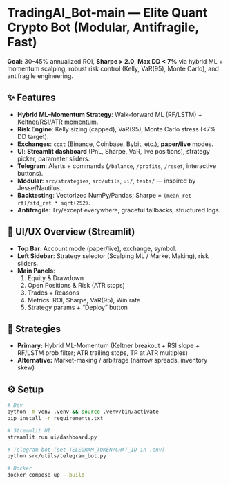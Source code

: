 # TradingAI_Bot-main — Elite Quant Crypto Bot (Modular, Antifragile, Fast)

**Goal:** 30–45% annualized ROI, **Sharpe > 2.0**, **Max DD < 7%** via hybrid ML + momentum scalping, robust risk control (Kelly, VaR(95), Monte Carlo), and antifragile engineering.

## ✨ Features
- **Hybrid ML–Momentum Strategy**: Walk-forward ML (RF/LSTM) + Keltner/RSI/ATR momentum.
- **Risk Engine**: Kelly sizing (capped), VaR(95), Monte Carlo stress (<7% DD target).
- **Exchanges**: `ccxt` (Binance, Coinbase, Bybit, etc.), **paper/live** modes.
- **UI**: **Streamlit dashboard** (PnL, Sharpe, VaR, live positions), strategy picker, parameter sliders.
- **Telegram**: Alerts + commands (`/balance`, `/profits`, `/reset`, interactive buttons).
- **Modular**: `src/strategies`, `src/utils`, `ui/`, `tests/` — inspired by Jesse/Nautilus.
- **Backtesting**: Vectorized NumPy/Pandas; Sharpe = `(mean_ret - rf)/std_ret * sqrt(252)`.
- **Antifragile**: Try/except everywhere, graceful fallbacks, structured logs.

## 🧭 UI/UX Overview (Streamlit)
- **Top Bar**: Account mode (paper/live), exchange, symbol.
- **Left Sidebar**: Strategy selector (Scalping ML / Market Making), risk sliders.
- **Main Panels**:
  1. Equity & Drawdown
  2. Open Positions & Risk (ATR stops)
  3. Trades + Reasons
  4. Metrics: ROI, Sharpe, VaR(95), Win rate
  5. Strategy params + “Deploy” button

## 🧩 Strategies
- **Primary:** Hybrid ML-Momentum (Keltner breakout + RSI slope + RF/LSTM prob filter; ATR trailing stops, TP at ATR multiples)
- **Alternative:** Market-making / arbitrage (narrow spreads, inventory skew)

## ⚙️ Setup
```bash
# Dev
python -m venv .venv && source .venv/bin/activate
pip install -r requirements.txt

# Streamlit UI
streamlit run ui/dashboard.py

# Telegram bot (set TELEGRAM_TOKEN/CHAT_ID in .env)
python src/utils/telegram_bot.py

# Docker
docker compose up --build